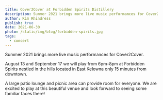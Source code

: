 ```yaml
---
title: Cover2Cover at Forbidden Spirits Distillery
description: Summer 2021 brings more live music performances for Cover2Cover at Forbidden Spirit Distillery.
author: Kim Rhindress
publish: true
date: 2021-06-30
photo: /static/img/blog/forbidden-spirits.jpg
tags:
  - concert
---
```


Summer 2021 brings more live music performances for Cover2Cover.

August 13 and September 17 we will play from 6pm-8pm at Forbidden Spirits nestled in the hills located in East Kelowna only 15 minutes from downtown.

A large patio lounge and picnic area can provide room for everyone. We are excited to play at this beautiful venue and look forward to seeing some familiar faces there!
